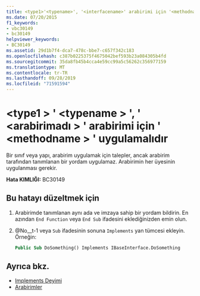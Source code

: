 ```yaml
---
title: <type1>'<typename>', '<interfacename>' arabirimi için '<methodname>' uygulamalıdır
ms.date: 07/20/2015
f1_keywords:
- vbc30149
- bc30149
helpviewer_keywords:
- BC30149
ms.assetid: 29d1b7f4-dca7-478c-bbe7-c657f342c183
ms.openlocfilehash: c387b0225375f4675042bef593b23a084305b4fd
ms.sourcegitcommit: 35da8fb45b4cca4e59cc99a5c56262c356977159
ms.translationtype: MT
ms.contentlocale: tr-TR
ms.lasthandoff: 09/28/2019
ms.locfileid: "71591594"
---
```

# <a name="type1typename-must-implement-methodname-for-interface-interfacename"></a>\<type1 > ' \<typename > ', ' \<arabirimadı > ' arabirimi için ' \<methodname > ' uygulamalıdır
Bir sınıf veya yapı, arabirim uygulamak için talepler, ancak arabirim tarafından tanımlanan bir yordam uygulamaz. Arabirimin her üyesinin uygulanması gerekir.  
  
 **Hata KIMLIĞI:** BC30149  
  
## <a name="to-correct-this-error"></a>Bu hatayı düzeltmek için  
  
1. Arabirimde tanımlanan aynı ada ve imzaya sahip bir yordam bildirin. En azından `End Function` veya `End Sub` ifadesini eklediğinizden emin olun.  
  
2. @No__t-1 veya `Sub` ifadesinin sonuna `Implements` yan tümcesi ekleyin. Örneğin:  
  
    ```vb  
    Public Sub DoSomething() Implements IBaseInterface.DoSomething  
    ```  
  
## <a name="see-also"></a>Ayrıca bkz.

- [Implements Deyimi](../../../visual-basic/language-reference/statements/implements-statement.md)
- [Arabirimler](../../../visual-basic/programming-guide/language-features/interfaces/index.md)
